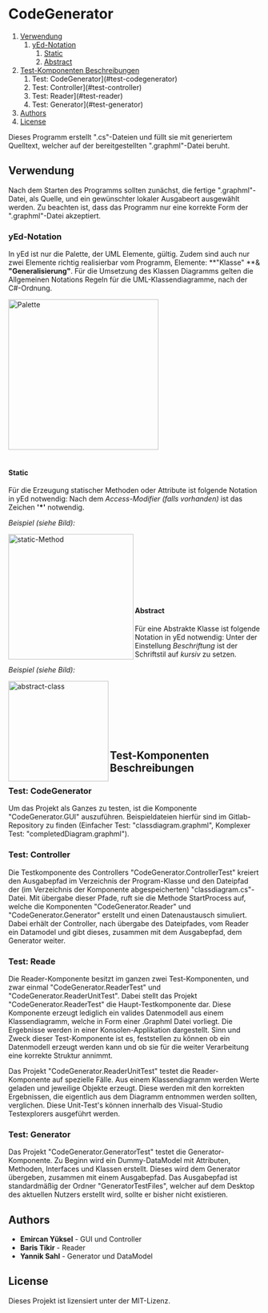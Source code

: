 # CodeGenerator

1. [Verwendung](#verwendung)
   1. [yEd-Notation](#yed)
      1.  [Static](#static)
      2.  [Abstract](#abstract)
2. [Test-Komponenten Beschreibungen](#test)
   1. Test: CodeGenerator](#test-codegenerator)
   2. Test: Controller](#test-controller)
   3. Test: Reader](#test-reader)
   4. Test: Generator](#test-generator)
3. [Authors](#authors)
4. [License](#license) 



Dieses Programm erstellt ".cs"-Dateien und füllt sie mit generiertem Quelltext, welcher auf der bereitgestellten ".graphml"-Datei beruht. 



## Verwendung <a name="verwendung"></a>

Nach dem Starten des Programms sollten zunächst, die fertige ".graphml"-Datei, als Quelle, und ein gewünschter lokaler Ausgabeort ausgewählt werden. Zu beachten ist, dass das Programm nur eine korrekte Form der ".graphml"-Datei akzeptiert.

### yEd-Notation <a name="yed"></a>

In yEd ist nur die Palette, der UML Elemente, gültig. Zudem sind auch nur zwei Elemente richtig realisierbar vom Programm,  Elemente: **"Klasse" **& **"Generalisierung"**. Für die Umsetzung des Klassen Diagramms gelten die Allgemeinen Notations Regeln für die UML-Klassendiagramme, nach der C#-Ordnung.

<img src="https://i.ibb.co/QNmTYdG/Bildschirmfoto-2020-02-05-um-21-42-00.png" alt="Palette" width="300" />



#### <br>Static <a name ="static"></a>

Für die Erzeugung statischer Methoden oder Attribute ist folgende Notation in yEd notwendig: Nach dem *Access-Modifier (falls vorhanden)* ist das Zeichen **'*'** notwendig. 

*Beispiel (siehe Bild):*

<img src="https://i.ibb.co/wp8L2Hs/static-Method.png" alt="static-Method"  align="left" width="250" />

<br></br>

#### <br>

#### <br>

#### <br>Abstract <a name ="abstract"></a>

Für eine Abstrakte Klasse ist folgende Notation in yEd notwendig: Unter der Einstellung *Beschriftung* ist der Schriftstil auf *kursiv* zu setzen.

*Beispiel (siehe Bild):*

<img src="https://i.ibb.co/c3s7jqh/abstract-class.png" alt="abstract-class" align="left" width="200" />

<br></br>

<br></br>

## <br>Test-Komponenten Beschreibungen <a name ="test"></a>

### Test: CodeGenerator <a name ="test-codegenerator"></a>

Um das Projekt als Ganzes zu testen, ist die Komponente "CodeGenerator.GUI" auszuführen. Beispieldateien hierfür sind im Gitlab-Repository zu finden (Einfacher Test: "classdiagram.graphml", Komplexer Test: "completedDiagram.graphml").

### Test: Controller <a name ="test-controller"></a>

Die Testkomponente des Controllers "CodeGenerator.ControllerTest" kreiert den Ausgabepfad im Verzeichnis der Program-Klasse und den Dateipfad der (im Verzeichnis der Komponente abgespeicherten) "classdiagram.cs"-Datei. Mit übergabe dieser Pfade, ruft sie die Methode StartProcess auf, welche die Komponenten "CodeGenerator.Reader" und "CodeGenerator.Generator" erstellt und einen Datenaustausch simuliert. Dabei erhält der Controller, nach übergabe des Dateipfades, vom Reader ein Datamodel und gibt dieses, zusammen mit dem Ausgabepfad, dem Generator weiter. 

### Test: Reade <a name="test-reader"></a>

Die Reader-Komponente besitzt im ganzen zwei Test-Komponenten, und zwar einmal "CodeGenerator.ReaderTest" und "CodeGenerator.ReaderUnitTest". Dabei stellt das Projekt "CodeGenerator.ReaderTest" die Haupt-Testkomponente dar. Diese Komponente erzeugt lediglich ein valides Datenmodell aus einem Klassendiagramm, welche in Form einer .Graphml Datei vorliegt. Die Ergebnisse werden in einer Konsolen-Applikation dargestellt. Sinn und Zweck dieser Test-Komponente ist es, feststellen zu können ob ein Datenmodell erzeugt werden kann und ob sie für die weiter Verarbeitung eine korrekte Struktur annimmt.

Das Projekt "CodeGenerator.ReaderUnitTest" testet die Reader-Komponente auf spezielle Fälle. Aus einem Klassendiagramm werden Werte geladen und jeweilige Objekte erzeugt. Diese werden mit den korrekten Ergebnissen, die eigentlich aus dem Diagramm entnommen werden sollten, verglichen. 
Diese Unit-Test's können innerhalb des Visual-Studio Testexplorers ausgeführt werden.

### Test: Generator <a name ="test-generator"></a>

Das Projekt "CodeGenerator.GeneratorTest" testet die Generator-Komponente. Zu Beginn wird ein Dummy-DataModel mit Attributen, Methoden, Interfaces und Klassen erstellt. 
Dieses wird dem Generator übergeben, zusammen mit einem Ausgabepfad. 
Das Ausgabepfad ist standardmäßig der Ordner "GeneratorTestFiles", welcher auf dem Desktop des aktuellen Nutzers erstellt wird, sollte er bisher nicht existieren.



## Authors <a name ="authors"></a>

* **Emircan Yüksel** - GUI und Controller
* **Baris Tikir** - Reader
* **Yannik Sahl** - Generator und DataModel

## License <a name ="license"></a>

Dieses Projekt ist lizensiert unter der MIT-Lizenz.